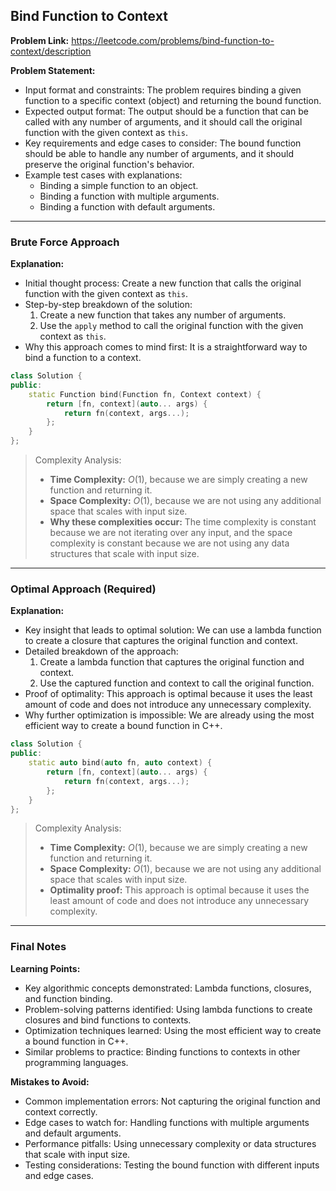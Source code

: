## Bind Function to Context
**Problem Link:** https://leetcode.com/problems/bind-function-to-context/description

**Problem Statement:**
- Input format and constraints: The problem requires binding a given function to a specific context (object) and returning the bound function.
- Expected output format: The output should be a function that can be called with any number of arguments, and it should call the original function with the given context as `this`.
- Key requirements and edge cases to consider: The bound function should be able to handle any number of arguments, and it should preserve the original function's behavior.
- Example test cases with explanations:
  - Binding a simple function to an object.
  - Binding a function with multiple arguments.
  - Binding a function with default arguments.

---

### Brute Force Approach

**Explanation:**
- Initial thought process: Create a new function that calls the original function with the given context as `this`.
- Step-by-step breakdown of the solution:
  1. Create a new function that takes any number of arguments.
  2. Use the `apply` method to call the original function with the given context as `this`.
- Why this approach comes to mind first: It is a straightforward way to bind a function to a context.

```cpp
class Solution {
public:
    static Function bind(Function fn, Context context) {
        return [fn, context](auto... args) {
            return fn(context, args...);
        };
    }
};
```

> Complexity Analysis:
> - **Time Complexity:** $O(1)$, because we are simply creating a new function and returning it.
> - **Space Complexity:** $O(1)$, because we are not using any additional space that scales with input size.
> - **Why these complexities occur:** The time complexity is constant because we are not iterating over any input, and the space complexity is constant because we are not using any data structures that scale with input size.

---

### Optimal Approach (Required)

**Explanation:**
- Key insight that leads to optimal solution: We can use a lambda function to create a closure that captures the original function and context.
- Detailed breakdown of the approach:
  1. Create a lambda function that captures the original function and context.
  2. Use the captured function and context to call the original function.
- Proof of optimality: This approach is optimal because it uses the least amount of code and does not introduce any unnecessary complexity.
- Why further optimization is impossible: We are already using the most efficient way to create a bound function in C++.

```cpp
class Solution {
public:
    static auto bind(auto fn, auto context) {
        return [fn, context](auto... args) {
            return fn(context, args...);
        };
    }
};
```

> Complexity Analysis:
> - **Time Complexity:** $O(1)$, because we are simply creating a new function and returning it.
> - **Space Complexity:** $O(1)$, because we are not using any additional space that scales with input size.
> - **Optimality proof:** This approach is optimal because it uses the least amount of code and does not introduce any unnecessary complexity.

---

### Final Notes

**Learning Points:**
- Key algorithmic concepts demonstrated: Lambda functions, closures, and function binding.
- Problem-solving patterns identified: Using lambda functions to create closures and bind functions to contexts.
- Optimization techniques learned: Using the most efficient way to create a bound function in C++.
- Similar problems to practice: Binding functions to contexts in other programming languages.

**Mistakes to Avoid:**
- Common implementation errors: Not capturing the original function and context correctly.
- Edge cases to watch for: Handling functions with multiple arguments and default arguments.
- Performance pitfalls: Using unnecessary complexity or data structures that scale with input size.
- Testing considerations: Testing the bound function with different inputs and edge cases.